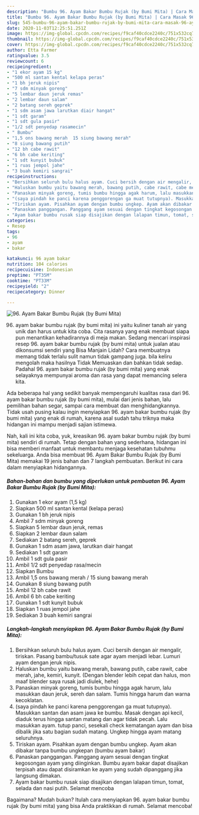 ```yaml
---
description: "Bumbu 96. Ayam Bakar Bumbu Rujak (by Bumi Mita) | Cara Masak 96. Ayam Bakar Bumbu Rujak (by Bumi Mita) Yang Bisa Manjain Lidah"
title: "Bumbu 96. Ayam Bakar Bumbu Rujak (by Bumi Mita) | Cara Masak 96. Ayam Bakar Bumbu Rujak (by Bumi Mita) Yang Bisa Manjain Lidah"
slug: 545-bumbu-96-ayam-bakar-bumbu-rujak-by-bumi-mita-cara-masak-96-ayam-bakar-bumbu-rujak-by-bumi-mita-yang-bisa-manjain-lidah
date: 2020-11-03T12:25:51.251Z
image: https://img-global.cpcdn.com/recipes/f9caf40cdce2240c/751x532cq70/96-ayam-bakar-bumbu-rujak-by-bumi-mita-foto-resep-utama.jpg
thumbnail: https://img-global.cpcdn.com/recipes/f9caf40cdce2240c/751x532cq70/96-ayam-bakar-bumbu-rujak-by-bumi-mita-foto-resep-utama.jpg
cover: https://img-global.cpcdn.com/recipes/f9caf40cdce2240c/751x532cq70/96-ayam-bakar-bumbu-rujak-by-bumi-mita-foto-resep-utama.jpg
author: Etta Farmer
ratingvalue: 3.5
reviewcount: 6
recipeingredient:
- "1 ekor ayam 15 kg"
- "500 ml santan kental kelapa peras"
- "1 bh jeruk nipis"
- "7 sdm minyak goreng"
- "5 lembar daun jeruk remas"
- "2 lembar daun salam"
- "2 batang sereh geprek"
- "1 sdm asam jawa larutkan diair hangat"
- "1 sdt garam"
- "1 sdt gula pasir"
- "1/2 sdt penyedap rasamecin"
- " Bumbu"
- "1,5 ons bawang merah  15 siung bawang merah"
- "8 siung bawang putih"
- "12 bh cabe rawit"
- "6 bh cabe keriting"
- "1 sdt kunyit bubuk"
- "1 ruas jempol jahe"
- "3 buah kemiri sangrai"
recipeinstructions:
- "Bersihkan seluruh bulu halus ayam. Cuci bersih dengan air mengalir, tiriskan. Pasang bambu/tusuk sate agar ayam menjadi lebar. Lumuri ayam dengan jeruk nipis."
- "Haluskan bumbu yaitu bawang merah, bawang putih, cabe rawit, cabe merah, jahe, kemiri, kunyit. (Dengan blender lebih cepat dan halus, mon maaf blender saya rusak jadi diulek, hehe)"
- "Panaskan minyak goreng, tumis bumbu hingga agak harum, lalu masukkan daun jeruk, sereh dan salam. Tumis hingga harum dan warna kecoklatan."
- "(saya pindah ke panci karena penggorengan ga muat tutupnya). Masukkan santan dan asam jawa ke bumbu. Masak dengan api kecil, diaduk terus hingga santan matang dan agar tidak pecah. Lalu masukkan ayam. tutup panci, sesekali check kematangan ayam dan bisa dibalik jika satu bagian sudah matang. Ungkep hingga ayam matang seluruhnya."
- "Tiriskan ayam. Pisahkan ayam dengan bumbu ungkep. Ayam akan dibakar tanpa bumbu ungkepan (bumbu ayam bakar)"
- "Panaskan panggangan. Panggang ayam sesuai dengan tingkat kegosongan ayam yang diinginkan. Bumbu ayam bakar dapat disajikan terpisah atau dapat disiramkan ke ayam yang sudah dipanggang jika langsung dimakan."
- "Ayam bakar bumbu rusak siap disajikan dengan lalapan timun, tomat, selada dan nasi putih. Selamat mencoba"
categories:
- Resep
tags:
- 96
- ayam
- bakar

katakunci: 96 ayam bakar 
nutrition: 104 calories
recipecuisine: Indonesian
preptime: "PT35M"
cooktime: "PT33M"
recipeyield: "2"
recipecategory: Dinner

---
```



![96. Ayam Bakar Bumbu Rujak (by Bumi Mita)](https://img-global.cpcdn.com/recipes/f9caf40cdce2240c/751x532cq70/96-ayam-bakar-bumbu-rujak-by-bumi-mita-foto-resep-utama.jpg)


96. ayam bakar bumbu rujak (by bumi mita) ini yaitu kuliner tanah air yang unik dan harus untuk kita coba. Cita rasanya yang enak membuat siapa pun menantikan kehadirannya di meja makan.
Sedang mencari inspirasi resep 96. ayam bakar bumbu rujak (by bumi mita) untuk jualan atau dikonsumsi sendiri yang Bisa Manjain Lidah? Cara membuatnya memang tidak terlalu sulit namun tidak gampang juga. bila keliru mengolah maka hasilnya Tidak Memuaskan dan bahkan tidak sedap. Padahal 96. ayam bakar bumbu rujak (by bumi mita) yang enak selayaknya mempunyai aroma dan rasa yang dapat memancing selera kita.

Ada beberapa hal yang sedikit banyak mempengaruhi kualitas rasa dari 96. ayam bakar bumbu rujak (by bumi mita), mulai dari jenis bahan, lalu pemilihan bahan segar, sampai cara membuat dan menghidangkannya. Tidak usah pusing kalau ingin menyiapkan 96. ayam bakar bumbu rujak (by bumi mita) yang enak di rumah, karena asal sudah tahu triknya maka hidangan ini mampu menjadi sajian istimewa.




Nah, kali ini kita coba, yuk, kreasikan 96. ayam bakar bumbu rujak (by bumi mita) sendiri di rumah. Tetap dengan bahan yang sederhana, hidangan ini bisa memberi manfaat untuk membantu menjaga kesehatan tubuhmu sekeluarga. Anda bisa membuat 96. Ayam Bakar Bumbu Rujak (by Bumi Mita) memakai 19 jenis bahan dan 7 langkah pembuatan. Berikut ini cara dalam menyiapkan hidangannya.

<!--inarticleads1-->

##### Bahan-bahan dan bumbu yang diperlukan untuk pembuatan 96. Ayam Bakar Bumbu Rujak (by Bumi Mita):

1. Gunakan 1 ekor ayam (1,5 kg)
1. Siapkan 500 ml santan kental (kelapa peras)
1. Gunakan 1 bh jeruk nipis
1. Ambil 7 sdm minyak goreng
1. Siapkan 5 lembar daun jeruk, remas
1. Siapkan 2 lembar daun salam
1. Sediakan 2 batang sereh, geprek
1. Gunakan 1 sdm asam jawa, larutkan diair hangat
1. Sediakan 1 sdt garam
1. Ambil 1 sdt gula pasir
1. Ambil 1/2 sdt penyedap rasa/mecin
1. Siapkan  Bumbu
1. Ambil 1,5 ons bawang merah / 15 siung bawang merah
1. Gunakan 8 siung bawang putih
1. Ambil 12 bh cabe rawit
1. Ambil 6 bh cabe keriting
1. Gunakan 1 sdt kunyit bubuk
1. Siapkan 1 ruas jempol jahe
1. Sediakan 3 buah kemiri sangrai




<!--inarticleads2-->

##### Langkah-langkah menyiapkan 96. Ayam Bakar Bumbu Rujak (by Bumi Mita):

1. Bersihkan seluruh bulu halus ayam. Cuci bersih dengan air mengalir, tiriskan. Pasang bambu/tusuk sate agar ayam menjadi lebar. Lumuri ayam dengan jeruk nipis.
1. Haluskan bumbu yaitu bawang merah, bawang putih, cabe rawit, cabe merah, jahe, kemiri, kunyit. (Dengan blender lebih cepat dan halus, mon maaf blender saya rusak jadi diulek, hehe)
1. Panaskan minyak goreng, tumis bumbu hingga agak harum, lalu masukkan daun jeruk, sereh dan salam. Tumis hingga harum dan warna kecoklatan.
1. (saya pindah ke panci karena penggorengan ga muat tutupnya). Masukkan santan dan asam jawa ke bumbu. Masak dengan api kecil, diaduk terus hingga santan matang dan agar tidak pecah. Lalu masukkan ayam. tutup panci, sesekali check kematangan ayam dan bisa dibalik jika satu bagian sudah matang. Ungkep hingga ayam matang seluruhnya.
1. Tiriskan ayam. Pisahkan ayam dengan bumbu ungkep. Ayam akan dibakar tanpa bumbu ungkepan (bumbu ayam bakar)
1. Panaskan panggangan. Panggang ayam sesuai dengan tingkat kegosongan ayam yang diinginkan. Bumbu ayam bakar dapat disajikan terpisah atau dapat disiramkan ke ayam yang sudah dipanggang jika langsung dimakan.
1. Ayam bakar bumbu rusak siap disajikan dengan lalapan timun, tomat, selada dan nasi putih. Selamat mencoba




Bagaimana? Mudah bukan? Itulah cara menyiapkan 96. ayam bakar bumbu rujak (by bumi mita) yang bisa Anda praktikkan di rumah. Selamat mencoba!
